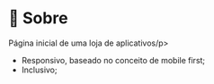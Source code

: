 <h1>🔖 Sobre</h1>
<p>Página inicial de uma loja de aplicativos/p>
  <ul>
    <li>Responsivo, baseado no conceito de mobile first;</li>
    <li>Inclusivo;</li>
  </ul>
